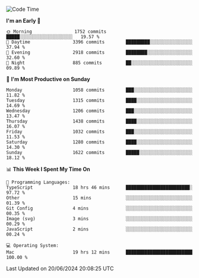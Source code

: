 <!--START_SECTION:waka-->
![Code Time](http://img.shields.io/badge/Code%20Time-4%2C083%20hrs%2055%20mins-blue)

**I'm an Early 🐤** 

```text
🌞 Morning                1752 commits        █████░░░░░░░░░░░░░░░░░░░░   19.57 % 
🌆 Daytime                3396 commits        █████████░░░░░░░░░░░░░░░░   37.94 % 
🌃 Evening                2918 commits        ████████░░░░░░░░░░░░░░░░░   32.60 % 
🌙 Night                  885 commits         ██░░░░░░░░░░░░░░░░░░░░░░░   09.89 % 
```
📅 **I'm Most Productive on Sunday** 

```text
Monday                   1058 commits        ███░░░░░░░░░░░░░░░░░░░░░░   11.82 % 
Tuesday                  1315 commits        ████░░░░░░░░░░░░░░░░░░░░░   14.69 % 
Wednesday                1206 commits        ███░░░░░░░░░░░░░░░░░░░░░░   13.47 % 
Thursday                 1438 commits        ████░░░░░░░░░░░░░░░░░░░░░   16.07 % 
Friday                   1032 commits        ███░░░░░░░░░░░░░░░░░░░░░░   11.53 % 
Saturday                 1280 commits        ████░░░░░░░░░░░░░░░░░░░░░   14.30 % 
Sunday                   1622 commits        █████░░░░░░░░░░░░░░░░░░░░   18.12 % 
```


📊 **This Week I Spent My Time On** 

```text
💬 Programming Languages: 
TypeScript               18 hrs 46 mins      ████████████████████████░   97.72 % 
Other                    15 mins             ░░░░░░░░░░░░░░░░░░░░░░░░░   01.39 % 
Git Config               4 mins              ░░░░░░░░░░░░░░░░░░░░░░░░░   00.35 % 
Image (svg)              3 mins              ░░░░░░░░░░░░░░░░░░░░░░░░░   00.29 % 
JavaScript               2 mins              ░░░░░░░░░░░░░░░░░░░░░░░░░   00.24 % 

💻 Operating System: 
Mac                      19 hrs 12 mins      █████████████████████████   100.00 % 
```


 Last Updated on 20/06/2024 20:08:25 UTC
<!--END_SECTION:waka-->
